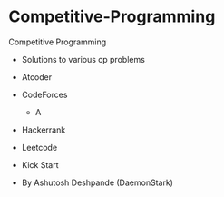 # Competitive-Programming

Competitive Programming

- Solutions to various cp problems

- Atcoder
- CodeForces
  - A
- Hackerrank
- Leetcode
- Kick Start

- By Ashutosh Deshpande (DaemonStark)
